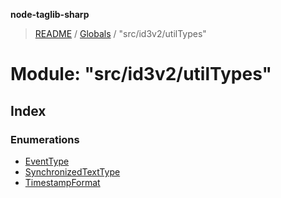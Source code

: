 **node-taglib-sharp**

> [README](../README.md) / [Globals](../globals.md) / "src/id3v2/utilTypes"

# Module: "src/id3v2/utilTypes"

## Index

### Enumerations

* [EventType](../enums/_src_id3v2_utiltypes_.eventtype.md)
* [SynchronizedTextType](../enums/_src_id3v2_utiltypes_.synchronizedtexttype.md)
* [TimestampFormat](../enums/_src_id3v2_utiltypes_.timestampformat.md)
